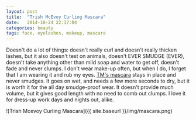 ```yaml
---
layout: post
title:  "Trish McEvoy Curling Mascara"
date:   2014-10-24 22:17:04
categories: beauty
tags: face, eyelashes, makeup, mascara
---
```


Doesn't do a lot of things: doesn't really curl and doesn't really thicken lashes, but it also doesn't test on animals, doesn't EVER SMUDGE (EVER), doesn't take anything other than mild soap and water to get off, doesn't fade and never clumps. I don't wear make-up often, but when I do, I forget that I am wearing it and rub my eyes. [TM's mascara](http://www.amazon.com/gp/product/B00132AI1K/ref=as_li_tl?ie=UTF8&camp=1789&creative=390957&creativeASIN=B00132AI1K&linkCode=as2&tag=veggpupp-20&linkId=C6HA6OVSQMBSPVP3) stays in place and never smudges. It goes on wet, and needs a few more seconds to dry, but it is worth it for the all day smudge-proof wear. It doesn't provide much volume, but it gives good length with no need to comb out clumps. I love it for dress-up work days and nights out, alike. 

![Trish Mcevoy Curling Mascara]({{ site.baseurl }}/img/mascara.png)